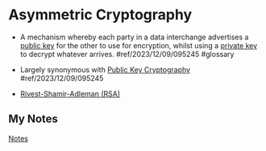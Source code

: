 # Asymmetric Cryptography
- A mechanism whereby each party in a data interchange advertises a [public key](public-key.md) for the other to use for encryption, whilst using a [private key](private-key.md) to decrypt whatever arrives. #ref/2023/12/09/095245 #glossary

- Largely synonymous with [Public Key Cryptography](public-key-cryptography.md) #ref/2023/12/09/095245
- [Rivest-Shamir-Adleman (RSA)](rivest-shamir-adelman.md)
## My Notes
[Notes](mynotes/asymmetric-cryptography-notes.md)

